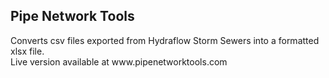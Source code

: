 <h2>Pipe Network Tools</h2>
Converts csv files exported from Hydraflow Storm Sewers into a formatted xlsx file.<br/>
Live version available at www.pipenetworktools.com